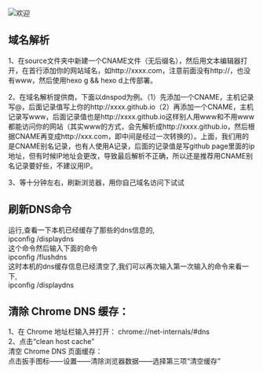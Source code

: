 

![欢迎](jpg "欢迎！")  
## 域名解析
1、在source文件夹中新建一个CNAME文件（无后缀名），然后用文本编辑器打开，在首行添加你的网站域名，如http://xxxx.com，注意前面没有http://，也没有www，然后使用hexo g && hexo d上传部署。

2、在域名解析提供商，下面以dnspod为例。（1）先添加一个CNAME，主机记录写@，后面记录值写上你的http://xxxx.github.io（2）再添加一个CNAME，主机记录写www，后面记录值也是http://xxxx.github.io这样别人用www和不用www都能访问你的网站（其实www的方式，会先解析成http://xxxx.github.io，然后根据CNAME再变成http://xxx.com，即中间是经过一次转换的）。上面，我们用的是CNAME别名记录，也有人使用A记录，后面的记录值是写github page里面的ip地址，但有时候IP地址会更改，导致最后解析不正确，所以还是推荐用CNAME别名记录要好些，不建议用IP。

3、等十分钟左右，刷新浏览器，用你自己域名访问下试试

## 刷新DNS命令
运行,查看一下本机已经缓存了那些的dns信息的,  
ipconfig /displaydns  
这个命令然后输入下面的命令  
ipconfig /flushdns  
这时本机的dns缓存信息已经清空了,我们可以再次输入第一次输入的命令来看一下,  
ipconfig /displaydns  

## 清除 Chrome DNS 缓存：
1、在 Chrome 地址栏输入并打开：
chrome://net-internals/#dns  
2、点击“clean host cache”  
清空 Chrome DNS 页面缓存：  
点击扳手图标——设置——清除浏览器数据——选择第三项“清空缓存”  

